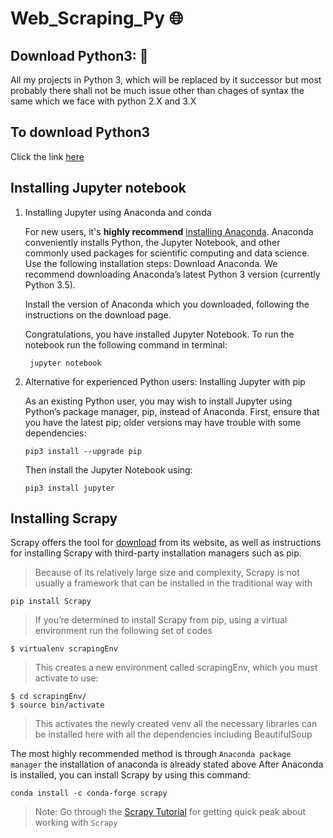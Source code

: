 # Web_Scraping_Py :globe_with_meridians:

## Download Python3: :snake:
All my projects in Python 3, which will be replaced by it successor but most probably there shall not be much issue other than chages of syntax the same which we face with python 2.X and 3.X

## To download Python3 
Click the link [here](https://www.python.org/downloads/release/python-371/)

## Installing Jupyter notebook

1. Installing Jupyter using Anaconda and conda
    
    For new users, it's **highly recommend** [installing Anaconda](https://www.continuum.io/downloads). Anaconda conveniently installs Python, the Jupyter Notebook, and other commonly used packages for scientific computing and data science.
   Use the following installation steps:
     Download Anaconda. We recommend downloading Anaconda’s latest Python 3 version (currently Python 3.5).
     
     Install the version of Anaconda which you downloaded, following the instructions on the download page.
     
     Congratulations, you have installed Jupyter Notebook. To run the notebook run the following command in terminal:
     
    ```
     jupyter notebook
    ```
 2. Alternative for experienced Python users: Installing Jupyter with pip
     
     As an existing Python user, you may wish to install Jupyter using Python’s package manager, pip, instead of Anaconda.
    First, ensure that you have the latest pip; older versions may have trouble with some dependencies:
    ```
    pip3 install --upgrade pip
    ```
    Then install the Jupyter Notebook using:
    ```
    pip3 install jupyter
    ```
## Installing Scrapy
Scrapy offers the tool for [download](https://scrapy.org/download/) from its website, as well as instructions for installing Scrapy with third-party installation managers such as pip.

> Because of its relatively large size and complexity, Scrapy is not usually a framework that can be installed in the traditional way with

    pip install Scrapy

>If you’re determined to install Scrapy from pip, using a virtual environment run the following set of codes
    
    $ virtualenv scrapingEnv
    
>This creates a new environment called scrapingEnv, which you must activate to use:
    
    $ cd scrapingEnv/
    $ source bin/activate
    
>This activates the newly created venv all the necessary libraries can be installed here with all the dependencies
including BeautifulSoup

The most highly recommended method is through `Anaconda package manager` the installation of anaconda is already stated above
After Anaconda is installed, you can install Scrapy by using this command:

    conda install -c conda-forge scrapy
    
>Note: Go through the [Scrapy Tutorial](https://doc.scrapy.org/en/latest/intro/tutorial.html) for getting quick peak about working with `Scrapy`
